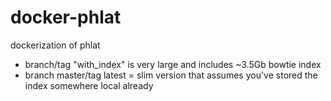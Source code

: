 # docker-phlat
dockerization of phlat 
- branch/tag "with_index" is very large and includes ~3.5Gb bowtie index
- branch master/tag latest = slim version that assumes you've stored the index somewhere local already
